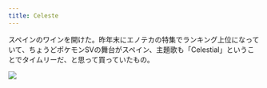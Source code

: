 ```yaml
---
title: Celeste
---
```


スペインのワインを開けた。昨年末にエノテカの特集でランキング上位になっていて、ちょうどポケモンSVの舞台がスペイン、主題歌も「Celestial」ということでタイムリーだ、と思って買っていたもの。

![](https://photos.old.apkas.net/medium/202302/20230223-195714.webp)
